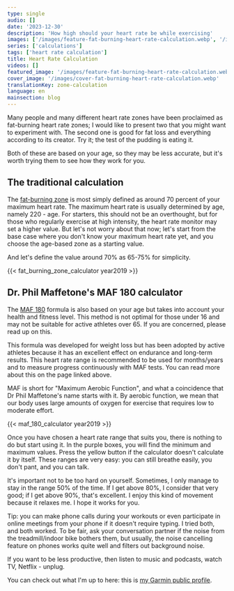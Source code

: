 ```yaml
---
type: single
audio: []
date: '2023-12-30'
description: 'How high should your heart rate be while exercising'
images: ['/images/feature-fat-burning-heart-rate-calculation.webp', '/images/cover-fat-burning-heart-rate-calculation.webp']
series: ['calculations']
tags: ['heart rate calculation']
title: Heart Rate Calculation
videos: []
featured_image: '/images/feature-fat-burning-heart-rate-calculation.webp'
cover_image: '/images/cover-fat-burning-heart-rate-calculation.webp'
translationKey: zone-calculation
language: en
mainsection: blog
---
```


Many people and many different heart rate zones have been proclaimed as fat-burning heart rate zones; I would like to present two that you might want to experiment with. The second one is good for fat loss and everything according to its creator. Try it; the test of the pudding is eating it.

Both of these are based on your age, so they may be less accurate, but it's worth trying them to see how they work for you.

## The traditional calculation

The [fat-burning zone](https://www.healthline.com/health/fitness-exercise/fat-burning-heart-rate "fat-burning zone") is most simply defined as around 70 percent of your maximum heart rate. The maximum heart rate is usually determined by age, namely 220 - age. For starters, this should not be an overthought, but for those who regularly exercise at high intensity, the heart rate monitor may set a higher value. But let's not worry about that now; let's start from the base case where you don't know your maximum heart rate yet, and you choose the age-based zone as a starting value.

And let's define the value around 70% as 65-75% for simplicity.

{{< fat_burning_zone_calculator year2019 >}}


## Dr. Phil Maffetone's MAF 180 calculator

The [MAF 180](https://philmaffetone.com/180-formula/ "MAF 180") formula is also based on your age but takes into account your health and fitness level. This method is not optimal for those under 16 and may not be suitable for active athletes over 65. If you are concerned, please read up on this.

This formula was developed for weight loss but has been adopted by active athletes because it has an excellent effect on endurance and long-term results. This heart rate range is recommended to be used for months/years and to measure progress continuously with MAF tests. You can read more about this on the page linked above.

MAF is short for "Maximum Aerobic Function", and what a coincidence that Dr Phil Maffetone's name starts with it. By aerobic function, we mean that our body uses large amounts of oxygen for exercise that requires low to moderate effort.

{{< maf_180_calculator year2019 >}}

Once you have chosen a heart rate range that suits you, there is nothing to do but start using it. In the purple boxes, you will find the minimum and maximum values. Press the yellow button if the calculator doesn't calculate it by itself. These ranges are very easy: you can still breathe easily, you don't pant, and you can talk.

It's important not to be too hard on yourself. Sometimes, I only manage to stay in the range 50% of the time. If I get above 80%, I consider that very good; if I get above 90%, that's excellent. I enjoy this kind of movement because it relaxes me. I hope it works for you.

Tip: you can make phone calls during your workouts or even participate in online meetings from your phone if it doesn't require typing. I tried both, and both worked. To be fair, ask your conversation partner if the noise from the treadmill/indoor bike bothers them, but usually, the noise cancelling feature on phones works quite well and filters out background noise.

If you want to be less productive, then listen to music and podcasts, watch TV, Netflix - unplug.

You can check out what I'm up to here: this is [my Garmin public profile](https://connect.garmin.com/modern/profile/UnbrownGorger "My Garmin public profile").


